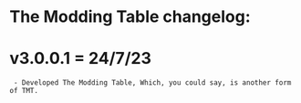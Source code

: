 # The Modding Table changelog:

# v3.0.0.1 = 24/7/23
	 - Developed The Modding Table, Which, you could say, is another form of TMT.
